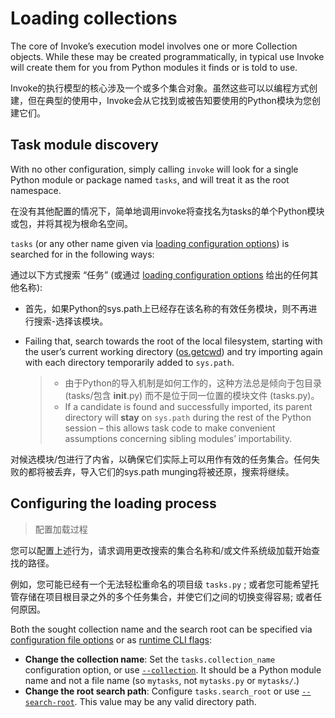 # Loading collections

The core of Invoke’s execution model involves one or more Collection objects. While these may be created programmatically, in typical use Invoke will create them for you from Python modules it finds or is told to use.

Invoke的执行模型的核心涉及一个或多个集合对象。虽然这些可以以编程方式创建，但在典型的使用中，Invoke会从它找到或被告知要使用的Python模块为您创建它们。



## Task module discovery

With no other configuration, simply calling `invoke` will look for a single Python module or package named `tasks`, and will treat it as the root namespace. 

在没有其他配置的情况下，简单地调用invoke将查找名为tasks的单个Python模块或包，并将其视为根命名空间。



`tasks` (or any other name given via [loading configuration options](https://docs.pyinvoke.org/en/stable/concepts/loading.html#configuring-loading)) is searched for in the following ways:

通过以下方式搜索 “任务” (或通过 [loading configuration options](https://docs.pyinvoke.org/en/stable/concepts/loading.html#configuring-loading) 给出的任何其他名称):

- 首先，如果Python的sys.path上已经存在该名称的有效任务模块，则不再进行搜索-选择该模块。

- Failing that, search towards the root of the local filesystem, starting with the user’s current working directory ([os.getcwd](http://docs.python.org/release/2.7/library/os.html#os.getcwd)) and try importing again with each directory temporarily added to `sys.path`.

  > - 由于Python的导入机制是如何工作的，这种方法总是倾向于包目录 (tasks/包含 __init__.py) 而不是位于同一位置的模块文件 (tasks.py)。
  > - If a candidate is found and successfully imported, its parent directory will **stay** on `sys.path` during the rest of the Python session – this allows task code to make convenient assumptions concerning sibling modules’ importability.

对候选模块/包进行了内省，以确保它们实际上可以用作有效的任务集合。任何失败的都将被丢弃，导入它们的sys.path munging将被还原，搜索将继续。



## Configuring the loading process

>  配置加载过程



您可以配置上述行为，请求调用更改搜索的集合名称和/或文件系统级加载开始查找的路径。

例如，您可能已经有一个无法轻松重命名的项目级 `tasks.py` ; 或者您可能希望托管存储在项目根目录之外的多个任务集合，并使它们之间的切换变得容易; 或者任何原因。

Both the sought collection name and the search root can be specified via [configuration file options](https://docs.pyinvoke.org/en/stable/concepts/configuration.html#config-files) or as [runtime CLI flags](https://docs.pyinvoke.org/en/stable/invoke.html):

- **Change the collection name**: Set the `tasks.collection_name` configuration option, or use [`--collection`](https://docs.pyinvoke.org/en/stable/invoke.html#cmdoption-c). It should be a Python module name and not a file name (so `mytasks`, not `mytasks.py` or `mytasks/`.)
- **Change the root search path**: Configure `tasks.search_root` or use [`--search-root`](https://docs.pyinvoke.org/en/stable/invoke.html#cmdoption-r). This value may be any valid directory path.
